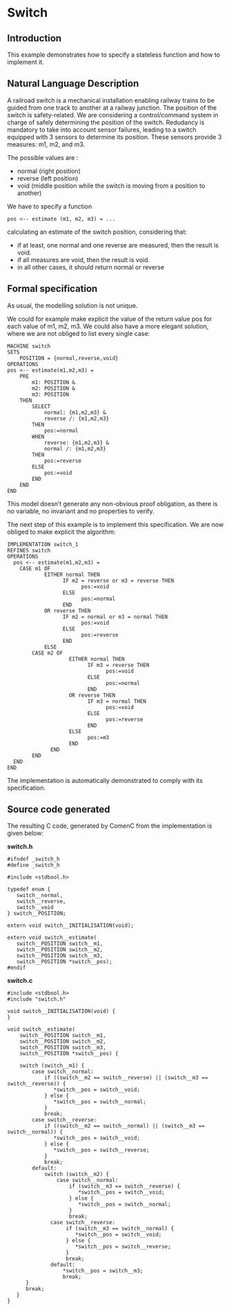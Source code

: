 # Switch

## Introduction

This example demonstrates how to specify a stateless function and how to implement it.

## Natural Language Description

A railroad switch is a mechanical installation enabling railway trains to be guided from one track to another at a railway junction. The position of the switch is safety-related. We are considering a control/command system in charge of safely determining the position of the switch. Redudancy is mandatory to take into account sensor failures, leading to a switch equipped with 3 sensors to determine its position. These sensors provide 3 measures: m1, m2, and m3.

The possible values are :

* normal (right position)
* reverse (left position)
* void (middle position while the switch is moving from a position to another)

We have to specify a function

```
pos <-- estimate (m1, m2, m3) = ...
```

calculating an estimate of the switch position, considering that:

* if at least, one normal and one reverse are measured, then the result is void.
* if all measures are void, then the result is void.
* in all other cases, it should return normal or reverse

## Formal specification

As usual, the modelling solution is not unique.

We could for example make explicit the value of the return value pos for each value of m1, m2, m3. We could also have a more elegant solution, where we are not obliged to list every single case:

```
MACHINE switch
SETS
    POSITION = {normal,reverse,void}
OPERATIONS
pos <-- estimate(m1,m2,m3) =
    PRE
        m1: POSITION &
        m2: POSITION &
        m3: POSITION
    THEN
        SELECT
            normal: {m1,m2,m3} &
            reverse /: {m1,m2,m3}
        THEN
            pos:=normal
        WHEN
            reverse: {m1,m2,m3} &
            normal /: {m1,m2,m3}
        THEN
            pos:=reverse
        ELSE
            pos:=void
        END
    END
END
```

This model doesn’t generate any non-obvious proof obligation, as there is no variable, no invariant and no properties to verify.

The next step of this example is to implement this specification. We are now obliged to make explicit the algorithm:

```
IMPLEMENTATION switch_1
REFINES switch
OPERATIONS
  pos <-- estimate(m1,m2,m3) =
    CASE m1 OF
            EITHER normal THEN
                  IF m2 = reverse or m3 = reverse THEN
                        pos:=void
                  ELSE
                        pos:=normal
                  END
            OR reverse THEN
                  IF m2 = normal or m3 = normal THEN
                        pos:=void
                  ELSE
                        pos:=reverse
                  END
            ELSE
        CASE m2 OF
                    EITHER normal THEN
                          IF m3 = reverse THEN
                                pos:=void
                          ELSE
                                pos:=normal
                          END
                    OR reverse THEN
                          IF m3 = normal THEN
                                pos:=void
                          ELSE
                                pos:=reverse
                          END
                    ELSE
                          pos:=m3
                    END
              END
        END
  END
END
```

The implementation is automatically demonstrated to comply with its specification.

## Source code generated

The resulting C code, generated by ComenC from the implementation is given below:

**switch.h**

```
#ifndef _switch_h
#define _switch_h

#include <stdbool.h>

typedef enum {
   switch__normal,
   switch__reverse,
   switch__void
} switch__POSITION; 

extern void switch__INITIALISATION(void); 

extern void switch__estimate(
   switch__POSITION switch__m1,
   switch__POSITION switch__m2,
   switch__POSITION switch__m3,
   switch__POSITION *switch__pos);
#endif
```

**switch.c**

```
#include <stdbool.h>
#include "switch.h"

void switch__INITIALISATION(void) {
}

void switch__estimate(
    switch__POSITION switch__m1,
    switch__POSITION switch__m2,
    switch__POSITION switch__m3,
    switch__POSITION *switch__pos) {

    switch (switch__m1) {
        case switch__normal:
            if ((switch__m2 == switch__reverse) || (switch__m3 == switch__reverse)) {
               *switch__pos = switch__void;
            } else {
               *switch__pos = switch__normal;
            }
            break;
        case switch__reverse:
            if ((switch__m2 == switch__normal) || (switch__m3 == switch__normal)) {
               *switch__pos = switch__void;
            } else {
               *switch__pos = switch__reverse;
            }
            break;
        default:
            switch (switch__m2) {
                case switch__normal:
                    if (switch__m3 == switch__reverse) {
                       *switch__pos = switch__void;
                    } else {
                       *switch__pos = switch__normal;
                    }
                    break;
              case switch__reverse:
                   if (switch__m3 == switch__normal) {
                      *switch__pos = switch__void;
                   } else {
                      *switch__pos = switch__reverse;
                   }
                   break;
              default:
                  *switch__pos = switch__m3;
                  break;
      }
      break;
   }
}
```
